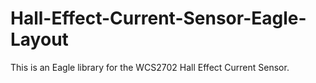 # Hall-Effect-Current-Sensor-Eagle-Layout
This is an Eagle library for the WCS2702 Hall Effect Current Sensor.
